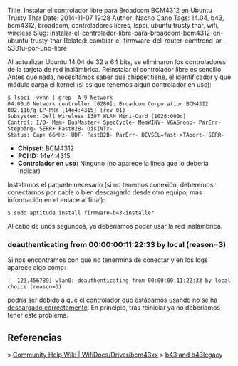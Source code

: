 Title: Instalar el controlador libre para Broadcom BCM4312 en Ubuntu Trusty Thar
Date: 2014-11-07 19:28
Author: Nacho Cano
Tags: 14.04, b43, bcm4312, broadcom, controladores libres, lspci, ubuntu trusty thar, wifi, wireless
Slug: instalar-el-controlador-libre-para-broadcom-bcm4312-en-ubuntu-trusty-thar
Related: cambiar-el-firmware-del-router-comtrend-ar-5381u-por-uno-libre

Al actualizar Ubuntu 14.04 de 32 a 64 bits, se eliminaron los
controladores de la tarjeta de red inalámbrica. Reinstalar el
controlador libre es sencillo. Antes que nada, necesitamos saber qué
chipset tiene, el identificador y qué módulo carga el kernel (si es que
tenemos algún controlador en uso):

    $ lspci -vvnn | grep -A 9 Network
    04:00.0 Network controller [0280]: Broadcom Corporation BCM4312 802.11b/g LP-PHY [14e4:4315] (rev 01)
    Subsystem: Dell Wireless 1397 WLAN Mini-Card [1028:000c]
    Control: I/O- Mem+ BusMaster+ SpecCycle- MemWINV- VGASnoop- ParErr- Stepping- SERR+ FastB2B- DisINTx-
    Status: Cap+ 66MHz- UDF- FastB2B- ParErr- DEVSEL=fast >TAbort- SERR-

-   **Chipset:** BCM4312
-   **PCI ID:** 14e4:4315
-   **Controlador en uso:** Ninguno (no aparece la línea que lo debería
    indicar)

Instalamos el paquete necesario (si no tenemos conexión, deberemos
conectarnos por cable o bien descargarlo desde otro equipo; más
información en el enlace al final):

    $ sudo aptitude install firmware-b43-installer

Al cabo de unos segundos, ya deberíamos poder usar la red inalámbrica.

### deauthenticating from 00:00:00:11:22:33 by local (reason=3)

Si nos encontramos con que no tenermina de conectar y en los logs
aparece algo como:

    [  123.456789] wlan0: deauthenticating from 00:00:00:11:22:33 by local choice (reason=3)

podría ser debido a que el controlador que estábamos usando [no se ha
descargado correctamente][]. En principio, tras reiniciar ya no
deberíamos tener este problema.

Referencias
-----------

» [Community Help Wiki | WifiDocs/Driver/bcm43xx][]
» [b43 and b43legacy][]

  [no se ha descargado correctamente]: https://bbs.archlinux.org/viewtopic.php?pid=1276722#p1276722
    "no se ha descargado correctamente"
  [Community Help Wiki | WifiDocs/Driver/bcm43xx]: https://help.ubuntu.com/community/WifiDocs/Driver/bcm43xx
    "Community Help Wiki | WifiDocs/Driver/bcm43xx"
  [b43 and b43legacy]: http://wireless.kernel.org/en/users/Drivers/b43
    "b43 and b43legacy"

